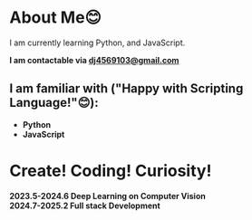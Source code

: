 # About Me😊

I am currently learning Python, and JavaScript.<strong/>

**I am contactable via dj4569103@gmail.com**

## I am familiar with ("Happy with Scripting Language!"😊):
* Python
* JavaScript

# Create! Coding! Curiosity!

2023.5-2024.6 Deep Learning on Computer Vision </br>
2024.7-2025.2 Full stack Development
